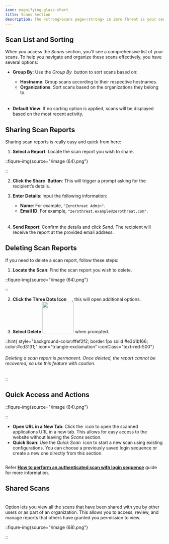 ```yaml
---
icon: magnifying-glass-chart
title: Scans Section
description: The <strong>Scans page</strong> in Zero Threat is your central hub for managing and viewing all scan activities. Here, you can access details about scans you've performed and those that have been shared with you.
---
```


## Scan List and Sorting

When you access the _Scans_ section, you'll see a comprehensive list of your scans. To help you navigate and organize these scans effectively, you have several options:

- **Group By**: Use the _Group By_ <img src="/image (54).png" alt="" data-size="line" style="display:inline"> button to sort scans based on:

    - **Hostname**: Group scans according to their respective hostnames.
    - **Organizations**: Sort scans based on the organizations they belong to.

    <img src="/image (53).png" alt="" data-size="line" style="display:block; margin:0 auto; margin-top:20px;">

- **Default View**: If no sorting option is applied, scans will be displayed based on the most recent activity.

## Sharing Scan Reports

Sharing scan reports is really easy and quick from here:

1. **Select a Report**: Locate the scan report you wish to share.

::fiqure-img{source="/image (64).png"}

<!-- <img src="/image (64).png" alt="" > -->

::

2. **Click the Share** <img src="/image (59).png" alt="" style="display:inline"> **Button**: This will trigger a prompt asking for the recipient’s details.
3. **Enter Details**: Input the following information:

    - **Name**: For example, `"Zerothreat Admin"`.
    - **Email ID**: For example, `"zerothreat.example@zerothreat.com"`.

    <img src="/image (76).png" alt="" style="display:block; margin:0px auto; margin-top:20px;">

    <!-- ::fiqure-img{source="/image (76).png"} -->
    <!-- <img src="/image (76).png" alt="" > -->
    <!-- :: -->
    <!-- &#x20;                                            ![](https://karms-organization.gitbook.io/~gitbook/image?url=https%3A%2F%2F1825008717-files.gitbook.io%2F%7E%2Ffiles%2Fv0%2Fb%2Fgitbook-x-prod.appspot.com%2Fo%2Fspaces%252Fs6Y7hKb1RwZWFZo4EnUm%252Fuploads%252F8RkRXIyuDKWHhOBsfsUg%252Fimage.png%3Falt%3Dmedia%26token%3D05ebf001-76b7-4dc9-8cb4-5c3e2fe77468\&width=768\&dpr=4\&quality=100\&sign=d524d320\&sv=1) -->

4. **Send Report**: Confirm the details and click _Send_. The recipient will receive the report at the provided email address.

## Deleting Scan Reports

If you need to delete a scan report, follow these steps:

1. **Locate the Scan**: Find the scan report you wish to delete.

::fiqure-img{source="/image (64).png"}

<!-- <img src="/image (64).png" alt="" > -->

::

2. **Click the Three Dots Icon** <img src="/image (62).png" width="13px" alt="" style="display:inline">, this will open additional options.
3. **Select Delete** <img src="/image (61).png" alt="" width="100px" style="display:inline"> when prompted.

::hint{ style="background-color:#fef2f2; border:1px solid #e3b1b166; color:#cd3131;" icon="triangle-exclamation" iconClass="text-red-500"}

###### Deleting a scan report is permanent. Once deleted, the report cannot be recovered, so use this feature with caution.

::

## Quick Access and Actions

::fiqure-img{source="/image (64).png"}

<!-- <img src="/image (64).png" alt="" > -->

::

- **Open URL in a New Tab**: Click the <img src="/image (63).png" alt="" style="display:inline"> icon to open the scanned applications URL in a new tab. This allows for easy access to the website without leaving the _Scans_ section.
- **Quick Scan**: Use the _Quick Scan_ <img src="/image (65).png" alt="" style="display:inline"> icon to start a new scan using existing configurations. You can choose a previously saved login sequence or create a new one directly from this section.

<img src="/image (66).png" alt="">

Refer [**How to perform an authenticated scan with login sequence**](../getting-started/authenticated-scan/scan-with-login-sequence.md#how-to-perform-an-authenticated-scan-with-login-sequence 'mention') guide for more information.&#x20;

## Shared Scans

<img src="/image (67).png" alt="" style="display:block; margin-bottom:20px; margin-top:0px;"> Option lets you view all the scans that have been shared with you by other users or as part of an organization. This allows you to access, review, and manage reports that others have granted you permission to view.

::fiqure-img{source="/image (68).png"}

<!-- <img src="/image (68).png" alt="" > -->

::
